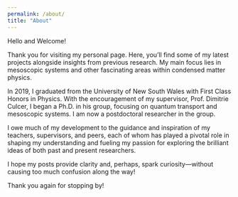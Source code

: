 ```yaml
---
permalink: /about/
title: "About"
---
```


Hello and Welcome!

Thank you for visiting my personal page. Here, you’ll find some of my latest projects alongside insights from previous research. My main focus lies in mesoscopic systems and other fascinating areas within condensed matter physics.

In 2019, I graduated from the University of New South Wales with First Class Honors in Physics. With the encouragement of my supervisor, Prof. Dimitrie Culcer, I began a Ph.D. in his group, focusing on quantum transport and mesoscopic systems. I am now a postdoctoral researcher in the group.

I owe much of my development to the guidance and inspiration of my teachers, supervisors, and peers, each of whom has played a pivotal role in shaping my understanding and fueling my passion for exploring the brilliant ideas of both past and present researchers.

I hope my posts provide clarity and, perhaps, spark curiosity—without causing too much confusion along the way!

Thank you again for stopping by!